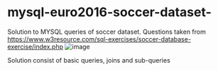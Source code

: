 # mysql-euro2016-soccer-dataset-
Solution to MYSQL queries of soccer dataset. Questions taken from https://www.w3resource.com/sql-exercises/soccer-database-exercise/index.php
![image](https://user-images.githubusercontent.com/64145557/139535971-08930a52-dc12-429e-9135-3c878084830e.png)

Solution consist of basic queries, joins and sub-queries
